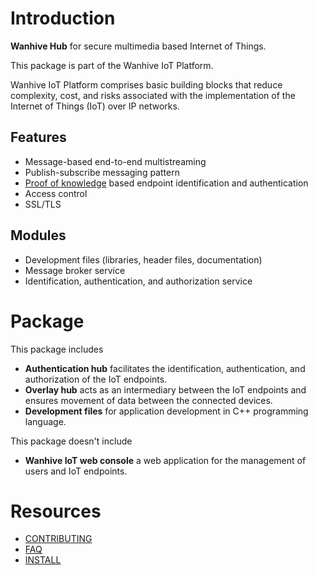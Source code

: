 # Introduction

**Wanhive Hub** for secure multimedia based Internet of Things.

This package is part of the Wanhive IoT Platform.

Wanhive IoT Platform comprises basic building blocks that reduce complexity, cost, and risks associated with the implementation of the Internet of Things (IoT) over IP networks.

## Features

* Message-based end-to-end multistreaming
* Publish-subscribe messaging pattern
* [Proof of knowledge](https://en.wikipedia.org/wiki/Proof_of_knowledge) based endpoint identification and authentication
* Access control
* SSL/TLS

## Modules

* Development files (libraries, header files, documentation)
* Message broker service
* Identification, authentication, and authorization service


# Package

This package includes

* **Authentication hub** facilitates the identification, authentication, and authorization of the IoT endpoints.
* **Overlay hub** acts as an intermediary between the IoT endpoints and ensures movement of data between the connected devices.
* **Development files** for application development in C++ programming language.

This package doesn't include

* **Wanhive IoT web console** a web application for the management of users and IoT endpoints.


# Resources

* [CONTRIBUTING](CONTRIBUTING.md)
* [FAQ](HOWTO-faq.md)
* [INSTALL](INSTALL.md)
